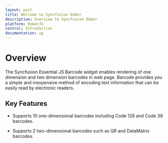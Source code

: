 ```yaml
---
layout: post
title: Welcome to Syncfusion Ember 
description: Overview to Syncfusion Ember
platform: EmberJS
control: Introduction
documentation: ug
---
```

# Overview

The Syncfusion Essential JS Barcode widget enables rendering of one dimension and two dimension barcodes in web page. Barcode provides you a simple and inexpensive method of encoding text information that can be easily read by electronic readers.

## Key Features

* Supports 10 one-dimensional barcodes including Code 128 and Code 39 barcodes.

* Supports 2 two-dimensional barcodes such as QR and DataMatrix barcodes.